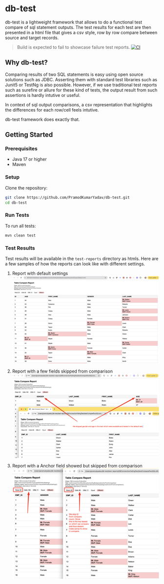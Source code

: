 # db-test

db-test is a lightweight framework that allows to do a functional test compare of sql statement outputs. The test results for each test are then presented in a html file that gives a csv style, row by row compare between source and target records.

> Build is expected to fail to showcase failure test reports.
[![CI](https://github.com/PramodKumarYadav/db-test/actions/workflows/ci.yml/badge.svg?branch=main&event=push)](https://github.com/PramodKumarYadav/db-test/actions/workflows/ci.yml)

## Why db-test?

Comparing results of two SQL statements is easy using open source solutions such as JDBC. Asserting them with standard test libraries such as Junit5 or TestNg is also possible. However, if we use traditional test reports such as surefire or allure for these kind of tests, the output result from such assertions is hardly intutive or useful.

In context of sql output comparisons, a csv representation that highlights the differences for each row/cell feels intutive.

db-test framework does exactly that.

## Getting Started

### Prerequisites

- Java 17 or higher
- Maven

### Setup

Clone the repository:

```sh
git clone https://github.com/PramodKumarYadav/db-test.git
cd db-test
```

### Run Tests

To run all tests:

```sh
mvn clean test
```

### Test Results

Test results will be available in the `test-reports` directory as htmls. Here are a few samples of how the reports can look like with different settings. 

1. Report with default settings
![test-report](./images/test%20report.jpg)

2. Report with a few fields skipped from comparison
![test-report](./images/skip-fields-from-compare.png)

3. Report with a Anchor field showed but skipped from comparison
![test-report](./images/show-anchor-but-skip-from-compare.png)